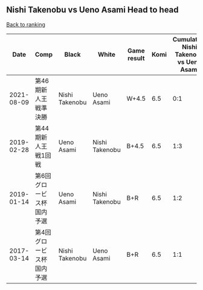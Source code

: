 ## Nishi Takenobu vs Ueno Asami Head to head

[Back to ranking](../../index.md)




| **Date** | **Comp** | **Black** | **White** | **Game result** | **Komi** | **Cumulative Nishi Takenobu vs Ueno Asami** | **Nishi Takenobu streak** | **Ueno Asami streak** | 
| --- | --- | --- | --- | --- | --- | --- | --- | --- |
| 2021-08-09 | 第46期新人王戦準決勝 | Nishi Takenobu | Ueno Asami | W+4.5 | 6.5 | 0:1 | 0 | 1 | 
| 2019-02-28 | 第44期新人王戦1回戦 | Ueno Asami | Nishi Takenobu | B+4.5 | 6.5 | 1:3 | 0 | 2 | 
| 2019-01-14 | 第6回グロービス杯国内予選 | Ueno Asami | Nishi Takenobu | B+R | 6.5 | 1:2 | 0 | 1 | 
| 2017-03-14 | 第4回グロービス杯国内予選 | Nishi Takenobu | Ueno Asami | B+R | 6.5 | 1:1 | 1 | 0 |




